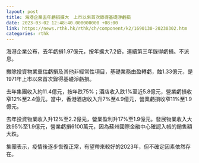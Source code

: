 ```yaml
---
layout: post
title: 海港企業去年虧損擴大　上市以來首次錄得基礎淨虧損
date: 2023-03-02 12:48:40.000000000 +08:00
link: https://news.rthk.hk/rthk/ch/component/k2/1690130-20230302.htm
categories: rthk
---
```


海港企業公布，去年虧損1.97億元，按年擴大7.2倍，連續第三年錄得虧損。不派息。

撇除投資物業重估虧損及其他非經常性項目，基礎業務由盈轉虧，蝕1.33億元，是1971年上市以來首次錄得基礎淨虧損。

去年集團收入約11.4億元，按年跌75%；酒店收入跌1%至近5.8億元，營業虧損收窄12%至2.4億元。當中，香港酒店收入升7%至4.9億元，營業虧損收窄11%至1.9億元。

去年投資物業收入升12%至2.2億元，營業盈利升17%至1.9億元。發展物業收入大跌95%至1.9億元，營業虧損6100萬元，因為蘇州國際金融中心確認入帳的銷售額大跌。

集團表示，疫情後逐步恢復正常，有望帶來較好的2023年，但不確定因素依然存在。
